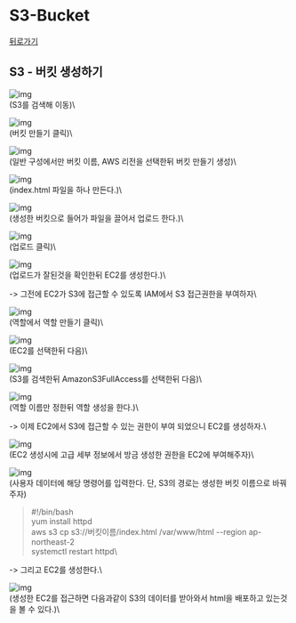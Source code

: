 # S3-Bucket

[뒤로가기](../)

## S3 - 버킷 생성하기

![img](../Data/Img/s3\_1.png)\
(S3를 검색해 이동)\


![img](../Data/Img/s3\_2.png)\
(버킷 만들기 클릭)\


![img](../Data/Img/s3\_3.png)\
(일반 구성에서만 버킷 이름, AWS 리전을 선택한뒤 버킷 만들기 생성)\


![img](../Data/Img/s3\_4.png)\
(index.html 파일을 하나 만든다.)\


![img](../Data/Img/s3\_5.png)\
(생성한 버킷으로 들어가 파일을 끌어서 업로드 한다.)\


![img](../Data/Img/s3\_6.png)\
(업로드 클릭)\


![img](../Data/Img/s3\_7.png)\
(업로드가 잘된것을 확인한뒤 EC2를 생성한다.)\


\-> 그전에 EC2가 S3에 접근할 수 있도록 IAM에서 S3 접근권한을 부여하자\


![img](../Data/Img/s3\_8.png)\
(역할에서 역할 만들기 클릭)\


![img](../Data/Img/s3\_9.png)\
(EC2를 선택한뒤 다음)\


![img](../Data/Img/s3\_10.png)\
(S3를 검색한뒤 AmazonS3FullAccess를 선택한뒤 다음)\


![img](../Data/Img/s3\_11.png)\
(역할 이름만 정한뒤 역할 생성을 한다.)\


\-> 이제 EC2에서 S3에 접근할 수 있는 권한이 부여 되었으니 EC2를 생성하자.\


![img](../Data/Img/s3\_12.png)\
(EC2 생성시에 고급 세부 정보에서 방금 생성한 권한을 EC2에 부여해주자)\


![img](../Data/Img/s3\_13.png)\
(사용자 데이터에 해당 명령어를 입력한다. 단, S3의 경로는 생성한 버킷 이름으로 바꿔주자)

> \#!/bin/bash\
> yum install httpd\
> aws s3 cp s3://버킷이름/index.html /var/www/html --region ap-northeast-2\
> systemctl restart httpd\
>

\-> 그리고 EC2를 생성한다.\


![img](../Data/Img/s3\_14.png)\
(생성한 EC2를 접근하면 다음과같이 S3의 데이터를 받아와서 html을 배포하고 있는것을 볼 수 있다.)\
